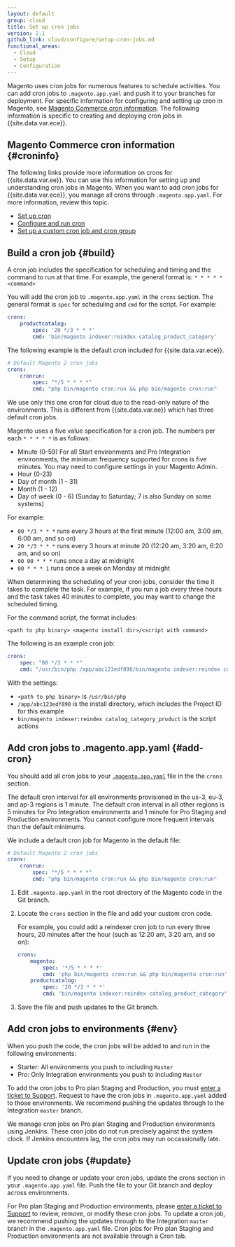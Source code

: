 ```yaml
---
layout: default
group: cloud
title: Set up cron jobs
version: 2.1
github_link: cloud/configure/setup-cron-jobs.md
functional_areas:
  - Cloud
  - Setup
  - Configuration
---
```


Magento uses cron jobs for numerous features to schedule activities. You can add cron jobs to `.magento.app.yaml` and push it to your branches for deployment. For specific information for configuring and setting up cron in Magento, see [Magento Commerce cron information](#croninfo). The following information is specific to creating and deploying cron jobs in {{site.data.var.ece}}.

## Magento Commerce cron information {#croninfo}
The following links provide more information on crons for {{site.data.var.ee}}. You can use this information for setting up and understanding cron jobs in Magento. When you want to add cron jobs for {{site.data.var.ece}}, you manage all crons through `.magento.app.yaml`. For more information, review this topic.

*   [Set up cron]({{page.baseurl}}/install-gde/install/post-install-config.html)
*   [Configure and run cron]({{page.baseurl}}/config-guide/cli/config-cli-subcommands-cron.html)
*   [Set up a custom cron job and cron group]({{page.baseurl}}/config-guide/cron/custom-cron.html)

## Build a cron job {#build}
A cron job includes the specification for scheduling and timing and the command to run at that time. For example, the general format is: `* * * * * <command>`

You will add the cron job to `.magento.app.yaml` in the `crons` section. The general format is `spec` for scheduling and `cmd` for the script. For example:

```yaml
crons:
    productcatalog:
        spec: '20 */3 * * *'
        cmd: 'bin/magento indexer:reindex catalog_product_category'
```

The following example is the default cron included for {{site.data.var.ece}}.

```yaml
# Default Magento 2 cron jobs
crons:
    cronrun:
        spec: "*/5 * * * *"
        cmd: "php bin/magento cron:run && php bin/magento cron:run"
```

<div class="bs-callout bs-callout-info" id="info" markdown="1">
We use only this one cron for cloud due to the read-only nature of the environments. This is different from {{site.data.var.ee}} which has three default cron jobs.
</div>

Magento uses a five value specification for a cron job. The numbers per each `* * * * *` is as follows:

*   Minute (0-59)  For all Start environments and Pro Integration environments, the minimum frequency supported for crons is five minutes. You may need to configure settings in your Magento Admin.
*   Hour (0-23)
*   Day of month (1 - 31)
*   Month (1 - 12)
*   Day of week (0 - 6) (Sunday to Saturday; 7 is also Sunday on some systems)

For example:

*   `00 */3 * * *` runs every 3 hours at the first minute (12:00 am, 3:00 am, 6:00 am, and so on)
*   `20 */3 * * *` runs every 3 hours at minute 20 (12:20 am, 3:20 am, 6:20 am, and so on)
*   `00 00 * * *` runs once a day at midnight
*   `00 * * * 1` runs once a week on Monday at midnight

When determining the scheduling of your cron jobs, consider the time it takes to complete the task. For example, if you run a job every three hours and the task takes 40 minutes to complete, you may want to change the scheduled timing.

For the command script, the format includes:

`<path to php binary> <magento install dir>/<script with command>`

The following is an example cron job:

```yaml
crons:
    spec: "00 */3 * * *"
    cmd: "/usr/bin/php /app/abc123edf890/bin/magento indexer:reindex catalog_category_product"
```

With the settings:

*   `<path to php binary>` is `/usr/bin/php`
*   `/app/abc123edf890` is the install directory, which includes the Project ID for this example
*   `bin/magento indexer:reindex catalog_category_product` is the script actions

## Add cron jobs to .magento.app.yaml {#add-cron}
You should add all cron jobs to your [`.magento.app.yaml`]({{page.baseurl}}/cloud/project/project-conf-files_magento-app.html) file in the the `crons` section.

<div class="bs-callout bs-callout-info" id="info" markdown="1">
The default cron interval for all environments provisioned in the us-3, eu-3, and ap-3 regions is 1 minute. The default cron interval in all other regions is 5 minutes for Pro Integration environments and 1 minute for Pro Staging and Production environments. You cannot configure more frequent intervals than the default minimums.
</div>

We include a default cron job for Magento in the default file:

```yaml
# Default Magento 2 cron jobs
crons:
    cronrun:
        spec: "*/5 * * * *"
        cmd: "php bin/magento cron:run && php bin/magento cron:run"
```

1.  Edit `.magento.app.yaml` in the root directory of the Magento code in the Git branch.
2.  Locate the `crons` section in the file and add your custom cron code.

    For example, you could add a reindexer cron job to run every three hours, 20 minutes after the hour (such as 12:20 am, 3:20 am, and so on):

    ```yaml
    crons:
        magento:
            spec: '*/5 * * * *'
            cmd: 'php bin/magento cron:run && php bin/magento cron:run'
        productcatalog:
            spec: '20 */3 * * *'
            cmd: 'bin/magento indexer:reindex catalog_product_category'
    ```
4.  Save the file and push updates to the Git branch.

## Add cron jobs to environments {#env}
When you push the code, the cron jobs will be added to and run in the following environments:

*   Starter: All environments you push to including `Master`
*   Pro: Only Integration environments you push to including `Master`

To add the cron jobs to Pro plan Staging and Production, you must [enter a ticket to Support]({{page.baseurl}}/cloud/trouble/trouble.html). Request to have the cron jobs in `.magento.app.yaml` added to those environments. We recommend pushing the updates through to the Integration `master` branch.

We manage cron jobs on Pro plan Staging and Production environments using Jenkins. These cron jobs do not run precisely against the system clock. If Jenkins encounters lag, the cron jobs may run occassionally late.

## Update cron jobs {#update}
If you need to change or update your cron jobs, update the crons section in your `.magento.app.yaml` file. Push the file to your Git branch and deploy across environments.

For Pro plan Staging and Production environments, please [enter a ticket to Support]({{page.baseurl}}/cloud/trouble/trouble.html) to review, remove, or modify these cron jobs. To update a cron job, we recommend pushing the updates through to the Integration `master` branch in the `.magento.app.yaml` file. Cron jobs for Pro plan Staging and Production environments are not available through a Cron tab.
